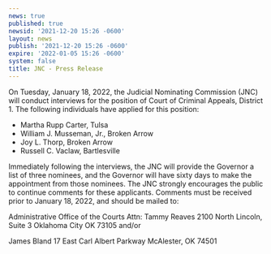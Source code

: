 ```yaml
---
news: true
published: true
newsid: '2021-12-20 15:26 -0600'
layout: news
publish: '2021-12-20 15:26 -0600'
expire: '2022-01-05 15:26 -0600'
system: false
title: JNC - Press Release
---
```

On Tuesday, January 18, 2022, the Judicial Nominating Commission (JNC) will conduct
interviews for the position of Court of Criminal Appeals, District 1. The following individuals
have applied for this position:

- Martha Rupp Carter, Tulsa  
- William J. Musseman, Jr., Broken Arrow  
- Joy L. Thorp, Broken Arrow  
- Russell C. Vaclaw, Bartlesville

Immediately following the interviews, the JNC will provide the Governor a list of three nominees,
and the Governor will have sixty days to make the appointment from those nominees.
The JNC strongly encourages the public to continue comments for these applicants. Comments
must be received prior to January 18, 2022, and should be mailed to:

Administrative Office of the Courts
Attn: Tammy Reaves
2100 North Lincoln, Suite 3
Oklahoma City OK 73105 and/or

James Bland
17 East Carl Albert Parkway
McAlester, OK 74501